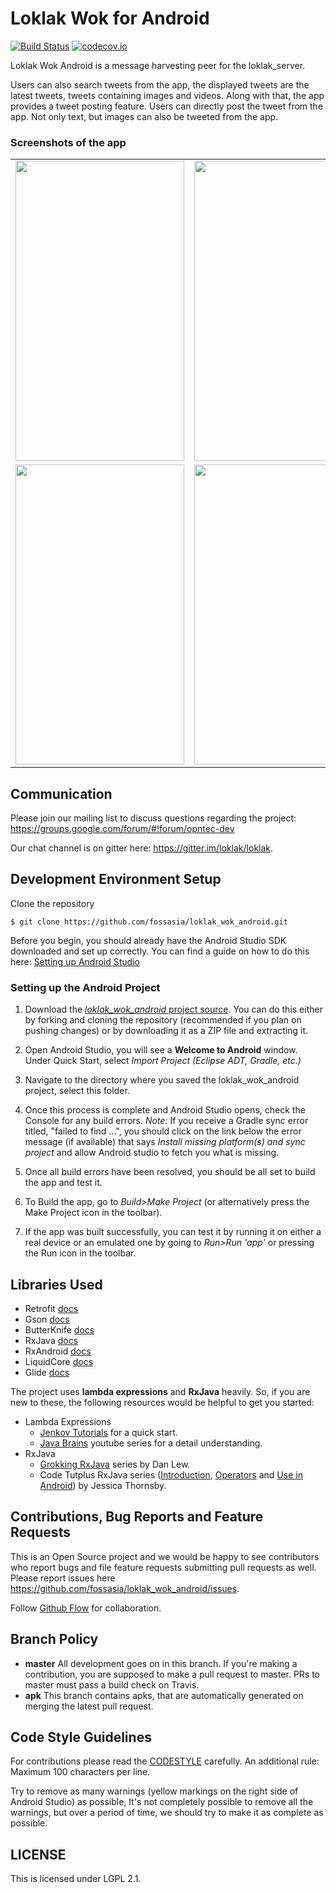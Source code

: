 # Loklak Wok for Android

[![Build Status](https://travis-ci.org/fossasia/loklak_wok_android.svg?branch=master)](https://travis-ci.org/fossasia/loklak_wok_android)
[![codecov.io](https://codecov.io/github/fossasia/loklak_wok_android/coverage.svg)](https://codecov.io/github/fossasia/loklak_wok_android)

Loklak Wok Android is a message harvesting peer for the loklak_server.

Users can also search tweets from the app, the displayed tweets are the latest tweets, tweets containing images and videos. Along with that, the app provides a tweet posting feature. Users can directly post the tweet from the app. Not only text, but images can also be tweeted from the app.

### Screenshots of the app

<table>
  <tr>
    <td><img src="docs/_static/tweet_harvesting.png" height = "480" width="270"></td>
    <td><img src="docs/_static/tweet_search_suggestions.png" height = "480" width="270"></td>
    <td><img src="docs/_static/tweet_search.png" height = "480" width="270"></td>
  <tr>
    <td><img src="docs/_static/tweet_post_authorization.png" height = "480" width="270"></td>
    <td><img src="docs/_static/twitter_authorization_login.png" height = "480" width="270"></td>
    <td><img src="docs/_static/tweet_posting.png" height = "480" width="270"></td>
  </tr>
</table>

## Communication
Please join our mailing list to discuss questions regarding the project: https://groups.google.com/forum/#!forum/opntec-dev

Our chat channel is on gitter here: https://gitter.im/loklak/loklak.

## Development Environment Setup
Clone the repository
```
$ git clone https://github.com/fossasia/loklak_wok_android.git 
```
Before you begin, you should already have the Android Studio SDK downloaded and set up correctly. You can find a guide on how to do this here: [Setting up Android Studio](http://developer.android.com/sdk/installing/index.html?pkg=studio)

### Setting up the Android Project

1. Download the [_loklak_wok_android_ project source](https://github.com/fossasia/loklak_wok_android). You can do this either by forking and cloning the repository (recommended if you plan on pushing changes) or by downloading it as a ZIP file and extracting it.

2. Open Android Studio, you will see a **Welcome to Android** window. Under Quick Start, select _Import Project (Eclipse ADT, Gradle, etc.)_

3. Navigate to the directory where you saved the loklak_wok_android project, select this folder.

4. Once this process is complete and Android Studio opens, check the Console for any build errors.
   _Note:_ If you receive a Gradle sync error titled, "failed to find ...", you should click on the link below the error message (if available) that says _Install missing platform(s) and sync project_ and allow Android studio to fetch you what is missing.

5. Once all build errors have been resolved, you should be all set to build the app and test it.

6. To Build the app, go to _Build>Make Project_ (or alternatively press the Make Project icon in the toolbar).

7. If the app was built successfully, you can test it by running it on either a real device or an emulated one by going to _Run>Run 'app'_ or pressing the Run icon in the toolbar.

## Libraries Used
* Retrofit [docs](http://square.github.io/retrofit/2.x/retrofit/)
* Gson [docs](http://www.javadoc.io/doc/com.google.code.gson/gson/2.8.1)
* ButterKnife [docs](http://jakewharton.github.io/butterknife/javadoc/)
* RxJava [docs](http://reactivex.io/RxJava/javadoc/)
* RxAndroid [docs](https://www.javadoc.io/doc/io.reactivex/rxandroid/1.2.1)
* LiquidCore [docs](https://liquidplayer.github.io/LiquidCoreAndroid/0.2.2/)
* Glide [docs](http://bumptech.github.io/glide/javadocs/images/360/index.html)

The project uses **lambda expressions** and **RxJava** heavily. So, if you are new to these, the 
following resources would be helpful to get you started:
* Lambda Expressions
    * [Jenkov Tutorials](http://tutorials.jenkov.com/java/lambda-expressions.html) for a quick start.
    * [Java Brains](https://www.youtube.com/playlist?list=PLqq-6Pq4lTTa9YGfyhyW2CqdtW9RtY-I3) youtube
    series for a detail understanding.
* RxJava
    * [Grokking RxJava](http://blog.danlew.net/2014/09/15/grokking-rxjava-part-1/) series by Dan Lew.
    * Code Tutplus RxJava series ([Introduction](https://code.tutsplus.com/tutorials/getting-started-with-rxjava-20-for-android--cms-28345), 
    [Operators](https://code.tutsplus.com/tutorials/reactive-programming-operators-in-rxjava-20--cms-28396) 
    and [Use in Android](https://code.tutsplus.com/tutorials/rxjava-for-android-apps-introducing-rxbinding-and-rxlifecycle--cms-28565)) by Jessica Thornsby.

## Contributions, Bug Reports and Feature Requests
This is an Open Source project and we would be happy to see contributors who report bugs and file 
feature requests submitting pull requests as well. Please report issues here 
https://github.com/fossasia/loklak_wok_android/issues.

Follow [Github Flow](https://help.github.com/articles/github-flow/) for collaboration.

## Branch Policy
* **master** All development goes on in this branch. If you're making a contribution, you are 
supposed to make a pull request to master. PRs to master must pass a build check on Travis.
* **apk** This branch contains apks, that are automatically generated on merging the latest pull request.

## Code Style Guidelines
For contributions please read the [CODESTYLE](https://source.android.com/source/code-style) carefully.
An additional rule: Maximum 100 characters per line.

Try to remove as many warnings (yellow markings on the right side of Android Studio) as possible, 
It's not completely possible to remove all the warnings, but over a period of time, we should try to
 make it as complete as possible.

## LICENSE
This is licensed under LGPL 2.1.
